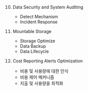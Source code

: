 10. Data Security and System Auditing

    - Detect Mechanism
    - Incident Response

11. Mountable Storage

    - Storage Optimize
    - Data Backup
    - Data Lifecycle

12. Cost Reporting Alerts Optimization
    - 비용 및 사용량에 대한 인식
    - 비용 제어 메커니즘
    - 지출 및 사용량을 최적화
